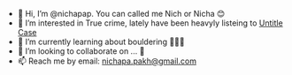 - 👋 Hi, I’m @nichapap. You can called me Nich or Nicha 😊
- 👀 I’m interested in True crime, lately have been heavyly listeing to [Untitle Case](https://salmonpodcast.com/series/untitled-case/)
- 🌱 I’m currently learning about bouldering 🧗🏻‍♀️
- 💞️ I’m looking to collaborate on ... 🤔
- 📫 Reach me by email: nichapa.pakh@gmail.com

<!---
nichapap/nichapap is a ✨ special ✨ repository because its `README.md` (this file) appears on your GitHub profile.
You can click the Preview link to take a look at your changes.
--->
